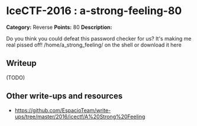 # IceCTF-2016 : a-strong-feeling-80

**Category:** Reverse
**Points:** 80
**Description:**

Do you think you could defeat this password checker for us? It's making me real pissed off! /home/a_strong_feeling/ on the shell or download it here

## Writeup

(TODO)

## Other write-ups and resources

* https://github.com/EspacioTeam/write-ups/tree/master/2016/icectf/A%20Strong%20Feeling
